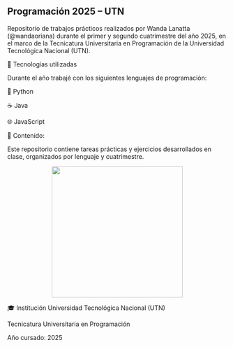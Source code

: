 ## Programación 2025 – UTN

Repositorio de trabajos prácticos realizados por Wanda Lanatta (@wandaoriana) durante el primer y segundo cuatrimestre del año 2025, en el marco de la Tecnicatura Universitaria en Programación de la Universidad Tecnológica Nacional (UTN).

🧠 Tecnologías utilizadas

Durante el año trabajé con los siguientes lenguajes de programación:

🐍 Python

☕ Java

🌐 JavaScript

📂 Contenido:

Este repositorio contiene tareas prácticas y ejercicios desarrollados en clase, organizados por lenguaje y cuatrimestre. 
 
<p align="center">
  <img src="![image](https://github.com/user-attachments/assets/2a8a649e-7346-49c0-b835-c4d0901eccd9)" width="300px" />
</p>

🎓 Institución
Universidad Tecnológica Nacional (UTN)

Tecnicatura Universitaria en Programación

Año cursado: 2025
